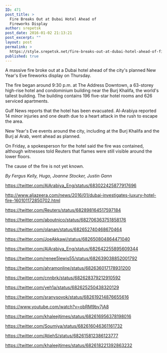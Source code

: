 ```yaml
---
ID: 471
post_title: >
  Fire Breaks Out at Dubai Hotel Ahead of
  Fireworks Display
author: srepetsk
post_date: 2016-01-02 21:13:21
post_excerpt: ""
layout: post
permalink: >
  https://style.srepetsk.net/fire-breaks-out-at-dubai-hotel-ahead-of-fireworks-display/
published: true
---
```

A massive fire broke out at a Dubai hotel ahead of the city's planned New Year's Eve fireworks display on Thursday.

The fire began around 9:30 p.m. at The Address Downtown, a 63-storey high-rise hotel and condominium building near the Burj Khalifa, the world's tallest building. The building contains 196 five-star hotel rooms and 626 serviced apartments.

Gulf News reports that the hotel has been evacuated. Al-Arabiya reported 14 minor injuries and one death due to a heart attack in the rush to escape the area.

New Year's Eve events around the city, including at the Burj Khalifa and the Burj al Arab, went ahead as planned.

On Friday, a spokesperson for the hotel said the fire was contained, although witnesses told Reuters that flames were still visible around the lower floors.

The cause of the fire is not yet known.

<em>By Fergus Kelly, Hugo, Joanne Stocker, Justin Gann</em>

https://twitter.com/AlArabiya_Eng/status/683022425877917696

http://www.aljazeera.com/news/2016/01/dubai-investigates-luxury-hotel-fire-160101172850702.html

https://twitter.com/Reuters/status/682898164517597184

https://twitter.com/aboutnico/status/682706363751858176

https://twitter.com/olanan/status/682652740468670464

https://twitter.com/JoeAkkawi/status/682650804864471040

https://twitter.com/AlArabiya_Eng/status/682642255895609344

https://twitter.com/renee5lewis55/status/682639038852001792

https://twitter.com/ahramonline/status/682636017178931200

https://twitter.com/cnnbrk/status/682628379212910592

https://twitter.com/yeh1a/status/682625250438320129

https://twitter.com/sranysovok/status/682619214876655616

https://www.youtube.com/watch?v=obRM9bv7jA8

https://twitter.com/khaleejtimes/status/682616956378198016

https://twitter.com/Soumiya/status/682616046361161732

https://twitter.com/AtiehS/status/682615812386123777

https://twitter.com/khaleejtimes/status/682618221392863232

&nbsp;
